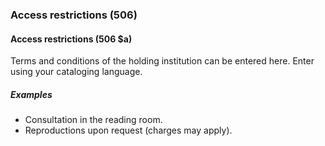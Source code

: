 ### Access restrictions (506)

#### Access restrictions (506 $a)

Terms and conditions of the holding institution can be entered here. Enter using your cataloging language.

##### Examples

- Consultation in the reading room.
- Reproductions upon request (charges may apply).
